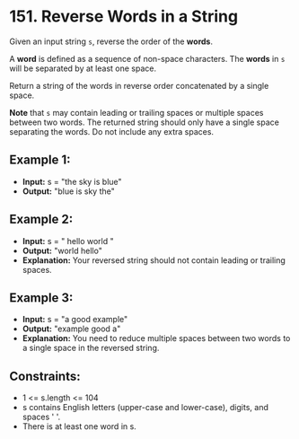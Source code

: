 # 151. Reverse Words in a String

Given an input string `s`, reverse the order of the **words**.

A **word** is defined as a sequence of non-space characters. The **words** in `s` will be separated by at least one space.

Return a string of the words in reverse order concatenated by a single space.

**Note** that `s` may contain leading or trailing spaces or multiple spaces between two words. The returned string should only have a single space separating the words. Do not include any extra spaces.

## Example 1:

- **Input:** s = "the sky is blue"
- **Output:** "blue is sky the"

## Example 2:

- **Input:** s = "  hello world  "
- **Output:** "world hello"
- **Explanation:** Your reversed string should not contain leading or trailing spaces.

## Example 3:

- **Input:** s = "a good   example"
- **Output:** "example good a"
- **Explanation:** You need to reduce multiple spaces between two words to a single space in the reversed string.
 

## Constraints:

- 1 <= s.length <= 104
- s contains English letters (upper-case and lower-case), digits, and spaces ' '.
- There is at least one word in s.